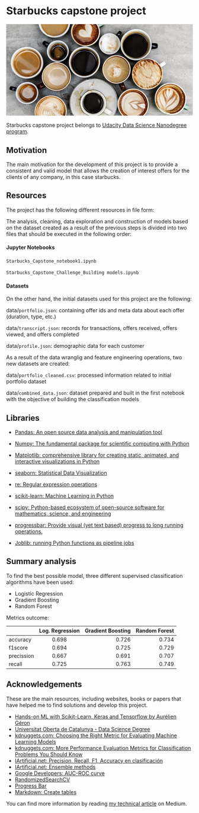 # Starbucks capstone project
![alt text](https://github.com/jordilucas16/starbucks_capstone_project/blob/master/coffe_offer_succes.jpeg)

Starbucks capstone project belongs to [Udacity Data Science Nanodegree program](https://www.udacity.com/school-of-data-science).


## Motivation

The main motivation for the development of this project is to provide a consistent and valid model that allows the creation of interest offers for the clients of any company, in this case starbucks.

## Resources


The project has the following different resources in file form:

The analysis, cleaning, data exploration and construction of models based on the dataset created as a result of the previous steps is divided into two files that should be executed in the following order:

#### Jupyter Notebooks

`Starbucks_Capstone_notebook1.ipynb`

`Starbucks_Capstone_Challenge_Building models.ipynb`

#### Datasets

On the other hand, the initial datasets used for this project are the following:

data/`portfolio.json`: containing offer ids and meta data about each offer (duration, type, etc.)

data/`transcript.json`: records for transactions, offers received, offers viewed, and offers completed

data/`profile.json`: demographic data for each customer


As a result of the data wranglig and feature engineering operations, two new datasets are created:

data/`portfolio_cleaned.csv`: processed information related to initial portfolio dataset

data/`combined_data.json`: dataset prepared and built in the first notebook with the objective of building the classification models

## Libraries

* [Pandas: An open source data analysis and manipulation tool](https://pandas.pydata.org/)

* [Numpy: The fundamental package for scientific computing with Python](http://www.numpy.org/)

* [Matplotlib: comprehensive library for creating static, animated, and interactive visualizations in Python](https://matplotlib.org/)

* [seaborn: Statistical Data Visualization](https://seaborn.pydata.org/)

* [re: Regular expression operations](https://docs.python.org/3/library/re.html)

* [scikit-learn: Machine Learning in Python](https://scikit-learn.org/stable/)

* [scipy: Python-based ecosystem of open-source software for mathematics, science, and engineering](https://www.scipy.org/)

* [progressbar: Provide visual (yet text based) progress to long running operations.](https://pypi.org/project/progressbar2/)

* [Joblib: running Python functions as pipeline jobs](https://joblib.readthedocs.io/en/latest/)

## Summary analysis

To find the best possible model, three different supervised classification algorithms have been used:

* Logistic Regression
* Gradient Boosting
* Random Forest

Metrics outcome:

|                 | Log. Regression | Gradient Boosting | Random Forest  |
| -------------   |:---------------:| -----------------:| --------------:|
| accuracy        |    0.698        |     0.726         |     0.734      |
| f1score         |    0.694        |     0.725         |     0.729      |
| precission      | 0.667           | 0.691             |    0.707       |
| recall          | 0.725           | 0.763             |    0.749       |

## Acknowledgements


These are the main resources, including websites, books or papers that have helped me to find solutions and develop this project.

* [Hands-on ML with Scikit-Learn, Keras and Tensorflow by Aurélien Géron](https://www.oreilly.com/library/view/hands-on-machine-learning/9781492032632/)
* [Universitat Oberta de Catalunya - Data Science Degree](https://www.uoc.edu/portal/es/index.html)
* [kdnuggets.com: Choosing the Right Metric for Evaluating Machine Learning Models](https://www.kdnuggets.com/2018/06/right-metric-evaluating-machine-learning-models-2.html)
* [kdnuggets.com: More Performance Evaluation Metrics for Classification Problems You Should Know](https://www.kdnuggets.com/2020/04/performance-evaluation-metrics-classification.html)
* [IArtificial.net: Precision, Recall, F1, Accuracy en clasificación](https://www.iartificial.net/precision-recall-f1-accuracy-en-clasificacion/)
* [IArtificial.net: Ensemble methods](https://www.iartificial.net/ensembles-voting-bagging-boosting-stacking/)
* [Google Developers: AUC-ROC curve](https://developers.google.com/machine-learning/crash-course/classification/roc-and-auc)
* [RandomizedSearchCV](https://scikit-learn.org/stable/modules/generated/sklearn.model_selection.RandomizedSearchCV.html)
* [Progress Bar](https://progressbar-2.readthedocs.io/en/latest/)
* [Markdown: Create tables](https://www.makeuseof.com/tag/create-markdown-table/)

You can find more information by reading [my technical article](https://jordiluc16.medium.com/starbucks-capstone-challenge-offer-analysis-and-success-prediction-78574e915dbf) on Medium.
